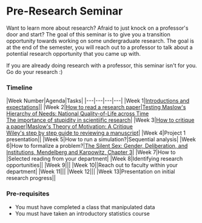 # Pre-Research Seminar

Want to learn more about research? Afraid to just knock on a professor's door and start?
The goal of this seminar is to give you a transition opportunity towards working on
some undergraduate research. The goal is at the end of the semester, you will
reach out to a professor to talk about a potential research opportunity
that you came up with.

If you are already doing research with a professor, this seminar isn't for you. Go do
your research :)

### Timeline

|Week Number|Agenda|Tasks|
|---|---|---|---|
|Week 1|[Introductions and expectations](https://docs.google.com/presentation/d/1WMIxmtCk57QCuMhsCQ1q7bg60WQhVSZG905uVN0QQ1c/edit?usp=sharing)||
|Week 2|[How to read a research paper](https://docs.google.com/presentation/d/1-l4vmvcNiJzc0UhymssUXO9qPK2sLnfK2iM-4KWzdHw/edit?usp=sharing)|[Testing Maslow's Hierarchy of Needs: National Quality-of-Life across Time](https://www.jstor.org/stable/27522372) <br> [The importance of stupidity in scientiific research](https://jcs.biologists.org/content/121/11/1771)|
|Week 3|[How to critique a paper](https://docs.google.com/presentation/d/1f1JG8g7crZGc4WLy5yG6aUE-z3va0p2tD-qdQFByyqE/edit?usp=sharing)|[Maslow's Theory of Motivation: A Critique](https://search-proquest-com.ezproxy.cul.columbia.edu/docview/1297688073?pq-origsite=summon) <br> [Wiley's step by step guide to reviewing a manuscript](https://authorservices.wiley.com/Reviewers/journal-reviewers/how-to-perform-a-peer-review/step-by-step-guide-to-reviewing-a-manuscript.html)|
|Week 4|Project 1 presentation||
|Week 5|How to run a simulation?|Sequential analysis|
|Week 6|How to formalize a problem?|[The Silent Sex: Gender, Deliberation, and Institutions, Mendelberg and Karpowitz, Chapter 3](https://www-jstor-org.ezproxy.cul.columbia.edu/stable/j.ctt7zvffd)|
|Week 7|How to |Selected reading from your department|
|Week 8|Identifying research opportunities||
|Week 9|||
|Week 10||Reach out to faculty within your department|
|Week 11|||
|Week 12|||
|Week 13|Presentation on initial research progress||


### Pre-requisites
- You must have completed a class that manipulated data
- You must have taken an introductory statistics course

